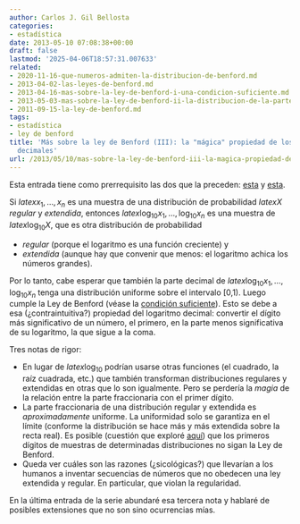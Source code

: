 ```yaml
---
author: Carlos J. Gil Bellosta
categories:
- estadística
date: 2013-05-10 07:08:38+00:00
draft: false
lastmod: '2025-04-06T18:57:31.007633'
related:
- 2020-11-16-que-numeros-admiten-la-distribucion-de-benford.md
- 2013-04-02-las-leyes-de-benford.md
- 2013-04-16-mas-sobre-la-ley-de-benford-i-una-condicion-suficiente.md
- 2013-05-03-mas-sobre-la-ley-de-benford-ii-la-distribucion-de-la-parte-fraccionaria.md
- 2011-09-15-la-ley-de-benford.md
tags:
- estadística
- ley de benford
title: 'Más sobre la ley de Benford (III): la "mágica" propiedad de los logaritmos
  decimales'
url: /2013/05/10/mas-sobre-la-ley-de-benford-iii-la-magica-propiedad-de-los-logaritmos-decimales/
---
```


Esta entrada tiene como prerrequisito las dos que la preceden: [esta](http://www.datanalytics.com/2013/04/16/mas-sobre-la-ley-de-benford-i-una-condicion-suficiente/) y [esta](http://www.datanalytics.com/2013/04/16/mas-sobre-la-ley-de-benford-i-una-condicion-suficiente/).

Si $latex x_1, \dots, x_n$ es una muestra de una distribución de probabilidad $latex X$ _regular_ y _extendida_, entonces $latex \log_{10}x_1, \dots, \log_{10}x_n$ es una muestra de $latex \log_{10}X$, que es otra distribución de probabilidad

* _regular_ (porque el logaritmo es una función creciente) y
* _extendida_ (aunque hay que convenir que menos: el logaritmo achica los números grandes).

Por lo tanto, cabe esperar que también la parte decimal de $latex \log_{10}x_1, \dots, \log_{10}x_n$ tenga una distribución uniforme sobre el intervalo [0,1). Luego cumple la Ley de Benford (véase la [condición suficiente](http://www.datanalytics.com/2013/04/16/mas-sobre-la-ley-de-benford-i-una-condicion-suficiente/)). Esto se debe a esa (¿contraintuitiva?) propiedad del logaritmo decimal: convertir el dígito más significativo de un número, el primero, en la parte menos significativa de su logaritmo, la que sigue a la coma.

Tres notas de rigor:

* En lugar de $latex \log_{10}$ podrían usarse otras funciones (el cuadrado, la raíz cuadrada, etc.) que también transforman distribuciones regulares y extendidas en otras que lo son igualmente. Pero se perdería la _magia_ de la relación entre la parte fraccionaria con el primer dígito.
* La parte fraccionaria de una distribución regular y extendida es _aproximadamente_ uniforme. La uniformidad solo se garantiza en el límite (conforme la distribución se hace más y más extendida sobre la recta real). Es posible (cuestión que exploré [aquí](http://www.datanalytics.com/2011/09/15/la-ley-de-benford/)) que los primeros dígitos de muestras de determinadas distribuciones no sigan la Ley de Benford.
* Queda ver cuáles son las razones (¿sicológicas?) que llevarían a los humanos a inventar secuencias de números que no obedecen una ley extendida y regular. En particular, que violan la regularidad.

En la última entrada de la serie abundaré esa tercera nota y hablaré de posibles extensiones que no son sino ocurrencias mías.